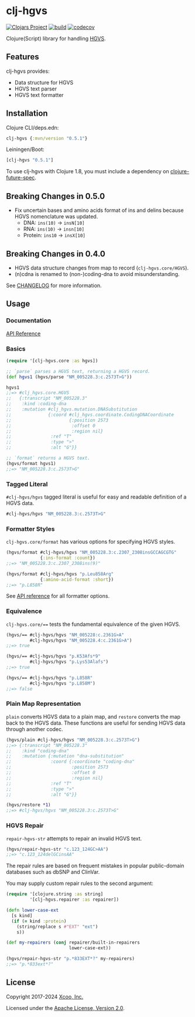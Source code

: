 # clj-hgvs

[![Clojars Project](https://img.shields.io/clojars/v/clj-hgvs.svg)](https://clojars.org/clj-hgvs)
[![build](https://github.com/chrovis/clj-hgvs/actions/workflows/build.yml/badge.svg)](https://github.com/chrovis/clj-hgvs/actions/workflows/build.yml)
[![codecov](https://codecov.io/gh/chrovis/clj-hgvs/branch/master/graph/badge.svg)](https://codecov.io/gh/chrovis/clj-hgvs)

Clojure(Script) library for handling [HGVS](https://hgvs-nomenclature.org/).

## Features

clj-hgvs provides:

* Data structure for HGVS
* HGVS text parser
* HGVS text formatter

## Installation

Clojure CLI/deps.edn:

```clojure
clj-hgvs {:mvn/version "0.5.1"}
```

Leiningen/Boot:

```clojure
[clj-hgvs "0.5.1"]
```

To use clj-hgvs with Clojure 1.8, you must include a dependency on
[clojure-future-spec](https://github.com/tonsky/clojure-future-spec).

## Breaking Changes in 0.5.0

- Fix uncertain bases and amino acids format of ins and delins because HGVS nomenclature was updated.
  - DNA: `ins(10)` -> `insN[10]`
  - RNA: `ins(10)` -> `insn[10]`
  - Protein: `ins10` -> `insX[10]`

## Breaking Changes in 0.4.0

- HGVS data structure changes from map to record (`clj-hgvs.core/HGVS`).
- (n)cdna is renamed to (non-)coding-dna to avoid misunderstanding.

See [CHANGELOG](CHANGELOG.md) for more information.

## Usage

### Documentation

[API Reference](https://chrovis.github.io/clj-hgvs/)

### Basics

```clojure
(require '[clj-hgvs.core :as hgvs])

;; `parse` parses a HGVS text, returning a HGVS record.
(def hgvs1 (hgvs/parse "NM_005228.3:c.2573T>G"))

hgvs1
;;=> #clj_hgvs.core.HGVS
;;   {:transcript "NM_005228.3"
;;    :kind :coding-dna
;;    :mutation #clj_hgvs.mutation.DNASubstitution
;;              {:coord #clj_hgvs.coordinate.CodingDNACoordinate
;;                      {:position 2573
;;                       :offset 0
;;                       :region nil}
;;               :ref "T"
;;               :type ">"
;;               :alt "G"}}

;; `format` returns a HGVS text.
(hgvs/format hgvs1)
;;=> "NM_005228.3:c.2573T>G"
```

### Tagged Literal

`#clj-hgvs/hgvs` tagged literal is useful for easy and readable definition of a
HGVS data.

```clojure
#clj-hgvs/hgvs "NM_005228.3:c.2573T>G"
```

### Formatter Styles

`clj-hgvs.core/format` has various options for specifying HGVS styles.

```clojure
(hgvs/format #clj-hgvs/hgvs "NM_005228.3:c.2307_2308insGCCAGCGTG"
             {:ins-format :count})
;;=> "NM_005228.3:c.2307_2308ins(9)"

(hgvs/format #clj-hgvs/hgvs "p.Leu858Arg"
             {:amino-acid-format :short})
;;=> "p.L858R"
```

See [API reference](https://chrovis.github.io/clj-hgvs/clj-hgvs.core.html#var-format)
for all formatter options.

### Equivalence

`clj-hgvs.core/==` tests the fundamental equivalence of the given HGVS.

```clojure
(hgvs/== #clj-hgvs/hgvs "NM_005228:c.2361G>A"
         #clj-hgvs/hgvs "NM_005228.4:c.2361G>A")
;;=> true

(hgvs/== #clj-hgvs/hgvs "p.K53Afs*9"
         #clj-hgvs/hgvs "p.Lys53Alafs")
;;=> true

(hgvs/== #clj-hgvs/hgvs "p.L858R"
         #clj-hgvs/hgvs "p.L858M")
;;=> false
```

### Plain Map Representation

`plain` converts HGVS data to a plain map, and `restore` converts the map back
to the HGVS data. These functions are useful for sending HGVS data through
another codec.

```clojure
(hgvs/plain #clj-hgvs/hgvs "NM_005228.3:c.2573T>G")
;;=> {:transcript "NM_005228.3"
;;    :kind "coding-dna"
;;    :mutation {:mutation "dna-substitution"
;;               :coord {:coordinate "coding-dna"
;;                       :position 2573
;;                       :offset 0
;;                       :region nil}
;;               :ref "T"
;;               :type ">"
;;               :alt "G"}}

(hgvs/restore *1)
;;=> #clj-hgvs/hgvs "NM_005228.3:c.2573T>G"
```

### HGVS Repair

`repair-hgvs-str` attempts to repair an invalid HGVS text.

```clojure
(hgvs/repair-hgvs-str "c.123_124GC>AA")
;;=> "c.123_124delGCinsAA"
```

The repair rules are based on frequent mistakes in popular public-domain
databases such as dbSNP and ClinVar.

You may supply custom repair rules to the second argument:

```clojure
(require '[clojure.string :as string]
         '[clj-hgvs.repairer :as repairer])

(defn lower-case-ext
  [s kind]
  (if (= kind :protein)
    (string/replace s #"EXT" "ext")
    s))

(def my-repairers (conj repairer/built-in-repairers
                        lower-case-ext))

(hgvs/repair-hgvs-str "p.*833EXT*?" my-repairers)
;;=> "p.*833ext*?"
```

## License

Copyright 2017-2024 [Xcoo, Inc.](https://xcoo.jp/)

Licensed under the [Apache License, Version 2.0](LICENSE).
